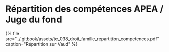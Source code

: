 # Répartition des compétences APEA / Juge du fond

{% file src="../.gitbook/assets/tc\_038\_droit\_famille\_repartition\_competences.pdf" caption="Répartition sur Vaud" %}

